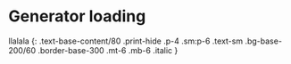


# Generator loading



llalala
{: .text-base-content/80 .print-hide .p-4 .sm:p-6 .text-sm  .bg-base-200/60 .border-base-300 .mt-6 .mb-6 .italic }




